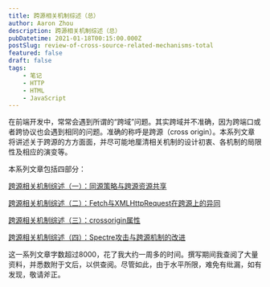 ```yaml
---
title: 跨源相关机制综述（总）
author: Aaron Zhou
description: 跨源相关机制综述（总）
pubDatetime: 2021-01-18T00:15:00.000Z
postSlug: review-of-cross-source-related-mechanisms-total
featured: false
draft: false
tags:
    - 笔记
    - HTTP
    - HTML
    - JavaScript
---
```

在前端开发中，常常会遇到所谓的“跨域”问题。其实跨域并不准确，因为跨端口或者跨协议也会遇到相同的问题。准确的称呼是跨源（cross origin）。本系列文章将讲述关于跨源的方方面面，并尽可能地厘清相关机制的设计初衷、各机制的局限性及相应的演变等。

本系列文章包括四部分：

[跨源相关机制综述（一）：同源策略与跨源资源共享](https://aaroon.me/blog/posts/review-of-cross-source-correlation-mechanism-1--homologous-policy-and-cross-source-resource-sharing/)

[跨源相关机制综述（二）：Fetch与XMLHttpRequest在跨源上的异同](https://aaroon.me/blog/posts/cross-source-correlation-mechanism-review-2--cross-source-similarities-and-differences-between-fetch-and-xmlhttprequest/)

[跨源相关机制综述（三）：crossorigin属性](https://aaroon.me/blog/posts/review-of-cross-source-correlation-mechanisms-iii--crossorigin-attributes/)

[跨源相关机制综述（四）：Spectre攻击与跨源机制的改进](https://aaroon.me/blog/posts/overview-of-cross-source-related-mechanisms-iv--spectre-attacks-and-improvements-in-cross-source-mechanisms/)

这一系列文章字数超过8000，花了我大约一周多的时间。撰写期间我查阅了大量资料，并悉数附于文后，以供查阅。尽管如此，由于水平所限，难免有纰漏，如有发现，敬请斧正。
